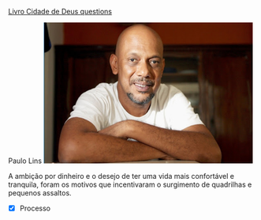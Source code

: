 [Livro Cidade de Deus questions](Livro%20Cidade%20de%20Deus%20questions.md)

Paulo Lins
![](Imagens/Pasted%20image%2020201019095525.png)

A ambição por dinheiro e o desejo de ter uma vida mais confortável e tranquila, foram os motivos que incentivaram o surgimento de quadrilhas e pequenos assaltos.

- [x] Processo